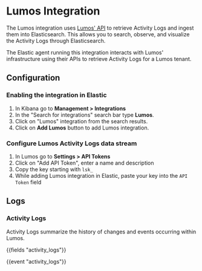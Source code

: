 # Lumos Integration

The Lumos integration uses [Lumos' API](https://www.lumos.com/) to retrieve Activity Logs and ingest them into Elasticsearch. This allows you to search, observe, and visualize the Activity Logs through Elasticsearch.

The Elastic agent running this integration interacts with Lumos' infrastructure using their APIs to retrieve Activity Logs for a Lumos tenant.

## Configuration

### Enabling the integration in Elastic

1. In Kibana go to **Management > Integrations**
2. In the "Search for integrations" search bar type **Lumos**.
3. Click on "Lumos" integration from the search results.
4. Click on **Add Lumos** button to add Lumos integration.

### Configure Lumos Activity Logs data stream

1. In Lumos go to **Settings > API Tokens**
2. Click on "Add API Token", enter a name and description
3. Copy the key starting with `lsk_`
4. While adding Lumos integration in Elastic, paste your key into the `API Token` field

## Logs

### Activity Logs

Activity Logs summarize the history of changes and events occurring within Lumos.

{{fields "activity_logs"}}

{{event "activity_logs"}}